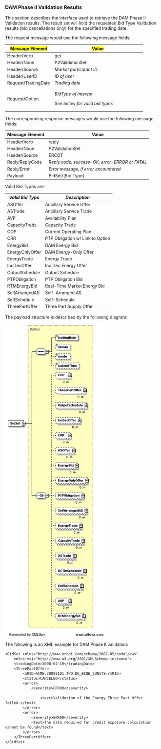 ### DAM Phase II Validation Results

This section describes the interface used to retrieve the DAM Phase II
Validation results. The result set will hold the requested Bid Type
Validation results (bid cancellations only) for the specified trading
date.

The request message would use the following message fields:

<table>
<colgroup>
<col style="width: 34%" />
<col style="width: 65%" />
</colgroup>
<thead>
<tr class="header">
<th><mark>Message Element</mark></th>
<th><mark>Value</mark></th>
</tr>
</thead>
<tbody>
<tr class="odd">
<td>Header/Verb</td>
<td>get</td>
</tr>
<tr class="even">
<td>Header/Noun</td>
<td>P2ValidationSet</td>
</tr>
<tr class="odd">
<td>Header/Source</td>
<td><em>Market participant ID</em></td>
</tr>
<tr class="even">
<td>Header/UserID</td>
<td><em>ID of user</em></td>
</tr>
<tr class="odd">
<td>Request/TradingDate</td>
<td><em>Trading date</em></td>
</tr>
<tr class="even">
<td>Request/Option</td>
<td><p><em>BidType of interest</em></p>
<p><em>See below for valid bid types</em></p></td>
</tr>
</tbody>
</table>

The corresponding response messages would use the following message
fields:

| <span class="mark">Message Element</span> | <span class="mark">Value</span>                |
|-------------------------------------------|------------------------------------------------|
| Header/Verb                               | reply                                          |
| Header/Noun                               | P2ValidationSet                                |
| Header/Source                             | ERCOT                                          |
| Reply/ReplyCode                           | *Reply code, success=OK, error=ERROR or FATAL* |
| Reply/Error                               | *Error message, if error encountered*          |
| Payload                                   | BidSet/\[Bid Type\]                            |

Valid Bid Types are:

| *Valid Bid Type* | *Description*                    |
|------------------|----------------------------------|
| ASOffer          | Ancillary Service Offer          |
| ASTrade          | Ancillary Service Trade          |
| AVP              | Availability Plan                |
| CapacityTrade    | Capacity Trade                   |
| COP              | Current Operating Plan           |
| CRR              | PTP Obligation w/ Link to Option |
| EnergyBid        | DAM Energy Bid                   |
| EnergyOnlyOffer  | DAM Energy-Only Offer            |
| EnergyTrade      | Energy Trade                     |
| IncDecOffer      | Inc Dec Energy Offer             |
| OutputSchedule   | Output Schedule                  |
| PTPObligation    | PTP Obligation Bid               |
| RTMEnergyBid     | Real-Time Market Energy Bid      |
| SelfArrangedAS   | Self-Arranged AS                 |
| SelfSchedule     | Self-Schedule                    |
| ThreePartOffer   | Three Part Supply Offer          |

The payload structure is described by the following diagram:

![DAMPhase2 Structure](../Images/DAMPhase2_BidSet_Structure.png)

The following is an XML example for DAM Phase II validation:

~~~
<BidSet xmlns="http://www.ercot.com/schema/2007-05/nodal/ews"
    xmlns:xsi="http://www.w3.org/2001/XMLSchema-instance">            
    <tradingDate>2008-02-19</tradingDate>
    <ThreePartOffer>
        <mRID>ACME.20080101.TPO.DG_BIOE_2UNITS</mRID>
        <status>CANCELED</status>
        <error>
            <severity>ERROR</severity>                                                
                <text>Validation of the Energy Three Part Offer failed.</text>
        </error>
        <error>
            <severity>ERROR</severity>
            <text>The data required for credit exposure calculation cannot be found</text>
        </error>
    </ThreePartOffer>
</BidSet>
~~~
